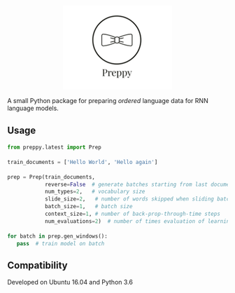 <div align="center">
 <img src="images/logo.png" width="250"> 
</div>

A small Python package for preparing *ordered* language data for RNN language models.


## Usage

```python
from preppy.latest import Prep

train_documents = ['Hello World', 'Hello again']

prep = Prep(train_documents,
            reverse=False  # generate batches starting from last document
            num_types=2,   # vocabulary size
            slide_size=2,   # number of words skipped when sliding batch across corpus
            batch_size=1,   # batch size 
            context_size=1, # number of back-prop-through-time steps
            num_evaluations=2)  # number of times evaluation of learning will take place during training
            
for batch in prep.gen_windows():
   pass  # train model on batch
```

## Compatibility

Developed on Ubuntu 16.04 and Python 3.6
